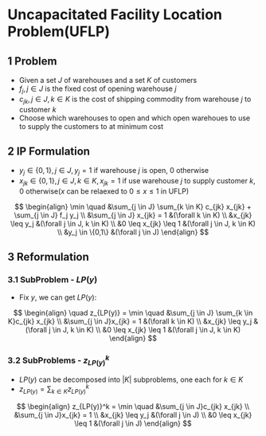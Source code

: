 # Uncapacitated Facility Location Problem(UFLP)

## 1 Problem
* Given a set $J$ of warehouses and a set $K$ of customers
* $f_j, j \in J$ is the fixed cost of opening warehouse $j$
* $c_{jk}, j \in J, k \in K$ is the cost of shipping commodity from warehouse $j$ to customer $k$
* Choose which warehouses to open and which open warehoues to use to supply the customers to at minimum cost

## 2 IP Formulation
* $y_j \in \{0,1\}, j \in J, y_j = 1$ if warehouse $j$ is open, 0 otherwise
* $x_{jk} \in \{0,1\}, j \in J, k \in K, x_{jk} = 1$ if use warehouse $j$ to supply customer $k$, 0 otherwise($x$ can be relaexed to $0 \leq x \leq 1$ in UFLP)

$$
\begin{align}
\min \quad &\sum_{j \in J} \sum_{k \in K} c_{jk} x_{jk} + \sum_{j \in J} f_j y_j \\
&\sum_{j \in J} x_{jk} = 1 &(\forall k \in K) \\
&x_{jk} \leq y_j &(\forall j \in J, k \in K) \\
&0 \leq x_{jk} \leq 1 &(\forall j \in J, k \in K) \\
&y_j \in \{0,1\} &(\forall j \in J)
\end{align}
$$


## 3 Reformulation
### 3.1 SubProblem - $LP(y)$
* Fix $y$, we can get $LP(y)$:

$$
\begin{align}
\quad z_{LP(y)} = \min \quad &\sum_{j \in J} \sum_{k \in K}c_{jk} x_{jk} \\
&\sum_{j \in J}x_{jk} = 1 &(\forall k \in K) \\
&x_{jk} \leq y_j &(\forall j \in J, k \in K) \\
&0 \leq x_{jk} \leq 1 &(\forall j \in J, k \in K)
\end{align}
$$


### 3.2 SubProblems - $z_{LP(y)}^k$
* $LP(y)$ can be decomposed into $|K|$ subproblems, one each for $k \in K$
* $z_{LP(y)} = \sum_{k \in K}z_{LP(y)}^k$

$$
\begin{align}
z_{LP(y)}^k = \min \quad &\sum_{j \in J}c_{jk} x_{jk} \\
&\sum_{j \in J}x_{jk} = 1 \\
&x_{jk} \leq y_j &(\forall j \in J) \\
&0 \leq x_{jk} \leq 1 &(\forall j \in J)
\end{align}
$$






